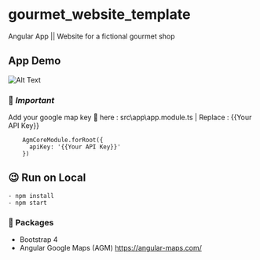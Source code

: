 # gourmet_website_template
Angular App || Website for a fictional gourmet shop

## App Demo

![Alt Text](https://github.com/achalukkhal/gourmet_website_template/blob/master/screenshot/my-app-gif-play.gif?raw=true)


### :rotating_light: *Important*

Add your google map key :key: here : src\app\app.module.ts | Replace : {{Your API Key}} 
```
    AgmCoreModule.forRoot({
      apiKey: '{{Your API Key}}'
    })
```

## 	:wink: Run on Local

```
- npm install
- npm start
```

### :page_facing_up: Packages

- Bootstrap 4 
- Angular Google Maps (AGM) https://angular-maps.com/
